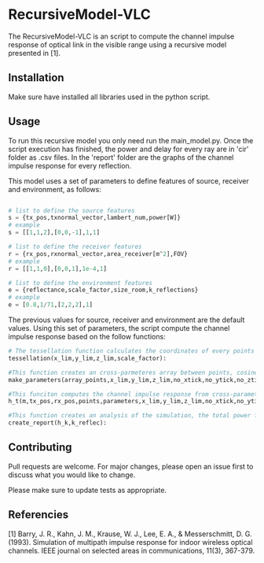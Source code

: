 # RecursiveModel-VLC

The RecursiveModel-VLC is an script to compute the channel impulse response of optical link in the visible range using a recursive model presented in [1]. 

## Installation

Make sure have installed all libraries used in the python script. 

## Usage

To run this recursive model you only need run the main_model.py. Once the script execution has finished, the power and delay for every ray  are in 'cir' folder as .csv files. In the 'report' folder are the graphs of the channel impulse response for every reflection.   

This model uses a set of parameters to define features of source, receiver and environment, as follows:

```python

# list to define the source features
s = {tx_pos,txnormal_vector,lambert_num,power[W]}
# example 
s = [[1,1,2],[0,0,-1],1,1]

# list to define the receiver features
r = {rx_pos,rxnormal_vector,area_receiver[m^2],FOV}
# example
r = [[1,1,0],[0,0,1],1e-4,1]

# list to define the environment features
e = {reflectance,scale_factor,size_room,k_reflections}
# example
e = [0.8,1/71,[2,2,2],1]
```

The previous values for source, receiver and environment are the default values. Using this set of parameters, the script compute the channel impulse response based on the follow functions:

```python
# The tessellation function calculates the coordinates of every points in the walls discretization, and returns the array_points.
tessellation(x_lim,y_lim,z_lim,scale_factor):

#This function creates an cross-parmeteres array between points, cosine of output angle and euclidean distance. Returns the cross-parameters array.
make_parameters(array_points,x_lim,y_lim,z_lim,no_xtick,no_ytick,no_ztick):

#This funciton computes the channel impulse response from cross-parameters array, based on number of reflection. Returns a list with the different order response, h0,h1,h2...hk. 
h_t(m,tx_pos,rx_pos,points,parameters,x_lim,y_lim,z_lim,no_xtick,no_ytick,no_ztick,init_index,a_r,rho,delta_A,k_reflec):

#This function creates an analysis of the simulation, the total power for each reflection, total power in the receiver and plots. 
create_report(h_k,k_reflec):
```


## Contributing
Pull requests are welcome. For major changes, please open an issue first to discuss what you would like to change.

Please make sure to update tests as appropriate.

## Referencies
[1] Barry, J. R., Kahn, J. M., Krause, W. J., Lee, E. A., & Messerschmitt, D. G. (1993). Simulation of multipath impulse response for indoor wireless optical channels. IEEE journal on selected areas in communications, 11(3), 367-379.
